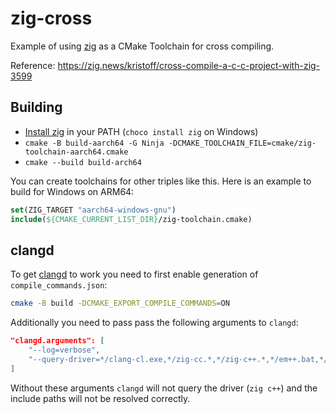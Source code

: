 # zig-cross

Example of using [zig](https://ziglang.org) as a CMake Toolchain for cross compiling.

Reference: https://zig.news/kristoff/cross-compile-a-c-c-project-with-zig-3599

## Building

- [Install zig](https://ziglang.org/learn/getting-started/#installing-zig) in your PATH (`choco install zig` on Windows)
- `cmake -B build-aarch64 -G Ninja -DCMAKE_TOOLCHAIN_FILE=cmake/zig-toolchain-aarch64.cmake`
- `cmake --build build-arch64`

You can create toolchains for other triples like this. Here is an example to build for Windows on ARM64:

```cmake
set(ZIG_TARGET "aarch64-windows-gnu")
include(${CMAKE_CURRENT_LIST_DIR}/zig-toolchain.cmake)
```

## clangd

To get [clangd](https://clangd.llvm.org/) to work you need to first enable generation of `compile_commands.json`:

```sh
cmake -B build -DCMAKE_EXPORT_COMPILE_COMMANDS=ON
```

Additionally you need to pass pass the following arguments to `clangd`:

```json
"clangd.arguments": [
    "--log=verbose",
    "--query-driver=*/clang-cl.exe,*/zig-cc.*,*/zig-c++.*,*/em++.bat,*/emcc.bat,*/em++,*/emcc",
]
```

Without these arguments `clangd` will not query the driver (`zig c++`) and the include paths will not be resolved correctly.
